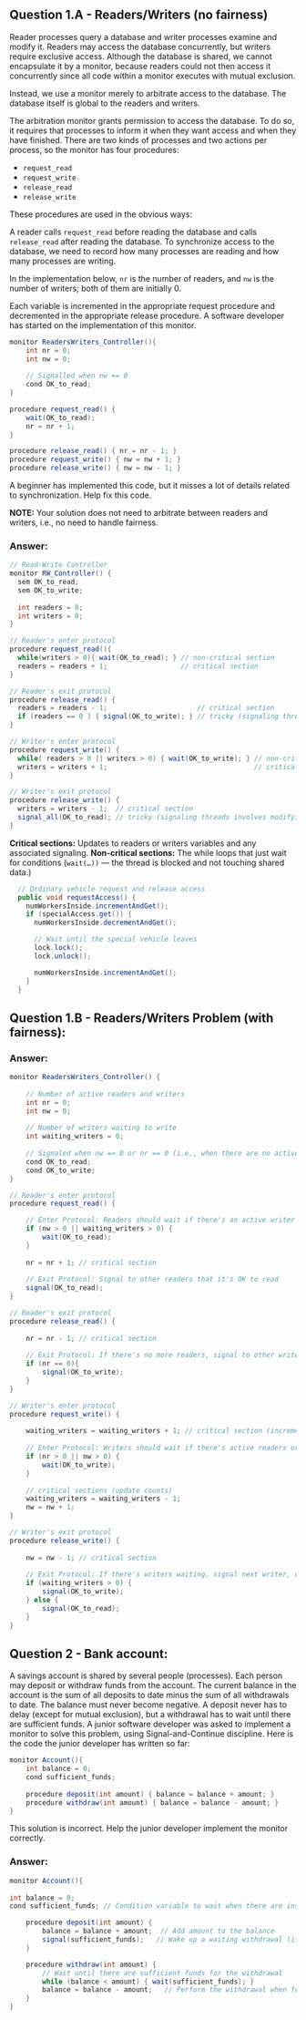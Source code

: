 ## Question 1.A - Readers/Writers (no fairness)
Reader processes query a database and writer processes examine and modify it. Readers may access the database
concurrently, but writers require exclusive access. Although the database is shared, we cannot encapsulate it by a
monitor, because readers could not then access it concurrently since all code within a monitor executes with mutual
exclusion.

Instead, we use a monitor merely to arbitrate access to the database. The database itself is global to the readers and
writers.

The arbitration monitor grants permission to access the database. To do so, it requires that processes to inform it when
they want access and when they have finished. There are two kinds of processes and two actions per process, so the
monitor has four procedures:

- `request_read`
- `request_write`
- `release_read`
- `release_write`

These procedures are used in the obvious ways:

A reader calls `request_read` before reading the database and calls `release_read` after reading the
database. To synchronize access to the database, we need to record how many processes are reading and how many processes
are writing.

In the implementation below, `nr` is the number of readers, and `nw` is the number of writers; both of them are
initially 0.

Each variable is incremented in the appropriate request procedure and decremented in the appropriate
release procedure. A software developer has started on the implementation of this monitor.

```java
monitor ReadersWriters_Controller(){
    int nr = 0;
    int nw = 0; 
    
    // Signalled when nw == 0
    cond OK_to_read; 
}

procedure request_read() {
    wait(OK_to_read);
    nr = nr + 1;
}

procedure release_read() { nr = nr - 1; }
procedure request_write() { nw = nw + 1; }
procedure release_write() { nw = nw - 1; }
```

A beginner has implemented this code, but it misses a lot of details related to synchronization. Help fix this code.

**NOTE:** Your solution does not need to arbitrate between readers and writers, i.e., no need to handle fairness.

### Answer:
```java
// Read-Write Controller
monitor RW_Controller() {
  sem OK_to_read;
  sem OK_to_write;
  
  int readers = 0;
  int writers = 0;
}

// Reader's enter protocol
procedure request_read(){
  while(writers > 0){ wait(OK_to_read); } // non-critical section
  readers = readers + 1;                  // critical section
}

// Reader's exit protocol
procedure release_read() {
  readers = readers - 1;                      // critical section
  if (readers == 0 ) { signal(OK_to_write); } // tricky (signaling threads involves modifying internal monitor state)
}

// Writer's enter protocol
procedure request_write() {
  while( readers > 0 || writers > 0) { wait(OK_to_write); } // non-critical section
  writers = writers + 1;                                    // critical section
}

// Writer's exit protocol
procedure release_write() {
  writers = writers - 1;  // critical section
  signal_all(OK_to_read); // tricky (signaling threads involves modifying internal monitor state)
}
```

**Critical sections:** Updates to readers or writers variables and any associated signaling.
**Non-critical sections:** The while loops that just wait for conditions (`wait(…))` — the thread is blocked and not 
touching shared data.)

```java
  // Ordinary vehicle request and release access
  public void requestAccess() {
    numWorkersInside.incrementAndGet();
    if (specialAccess.get()) {
      numWorkersInside.decrementAndGet();

      // Wait until the special vehicle leaves
      lock.lock();
      lock.unlock();

      numWorkersInside.incrementAndGet();
    }
  }
```







## Question 1.B - Readers/Writers Problem (with fairness):
### Answer:
```java
monitor ReadersWriters_Controller() {
    
    // Number of active readers and writers
    int nr = 0;
    int nw = 0;
    
    // Number of writers waiting to write
    int waiting_writers = 0;
    
    // Signaled when nw == 0 or nr == 0 (i.e., when there are no active writers or readers)
    cond OK_to_read; 
    cond OK_to_write;
}

// Reader's enter protocol
procedure request_read() {

    // Enter Protocol: Readers should wait if there's an active writer or if there are writers waiting
    if (nw > 0 || waiting_writers > 0) {
        wait(OK_to_read);
    }
    
    nr = nr + 1; // critical section
    
    // Exit Protocol: Signal to other readers that it's OK to read
    signal(OK_to_read); 
}

// Reader's exit protocol
procedure release_read() {
    
    nr = nr - 1; // critical section
    
    // Exit Protocol: If there's no more readers, signal to other writers that it's OK to write
    if (nr == 0){
        signal(OK_to_write);
    }
}

// Writer's enter protocol
procedure request_write() { 
    
    waiting_writers = waiting_writers + 1; // critical section (increment count of waiting writers)
    
    // Enter Protocol: Writers should wait if there's active readers or another writer's active
    if (nr > 0 || nw > 0) {
        wait(OK_to_write);
    }
    
    // critical sections (update counts)
    waiting_writers = waiting_writers - 1;
    nw = nw + 1;
}

// Writer's exit protocol
procedure release_write() { 
    
    nw = nw - 1; // critical section
    
    // Exit Protocol: If there's writers waiting, signal next writer, otherwise signal readers that it's OK to read
    if (waiting_writers > 0) { 
        signal(OK_to_write); 
    } else {
        signal(OK_to_read);
    }
}
```


## Question 2 - Bank account:
A savings account is shared by several people (processes). Each person may deposit or withdraw funds from the account.
The current balance in the account is the sum of all deposits to date minus the sum of all withdrawals to date. The
balance must never become negative. A deposit never has to delay (except for mutual exclusion), but a withdrawal has to
wait until there are sufficient funds. A junior software developer was asked to implement a monitor to solve this
problem, using Signal-and-Continue discipline. Here is the code the junior developer has written so far:
```java
monitor Account(){
    int balance = 0;
    cond sufficient_funds;
    
    procedure deposit(int amount) { balance = balance + amount; }
    procedure withdraw(int amount) { balance = balance - amount; }
}
```
This solution is incorrect. Help the junior developer implement the monitor correctly.

### Answer:
```java
monitor Account(){
    
int balance = 0;
cond sufficient_funds; // Condition variable to wait when there are insufficient funds

    procedure deposit(int amount) {
        balance = balance + amount;  // Add amount to the balance
        signal(sufficient_funds);   // Wake up a waiting withdrawal (if any) since funds are available
    }

    procedure withdraw(int amount) {
        // Wait until there are sufficient funds for the withdrawal
        while (balance < amount) { wait(sufficient_funds); }
        balance = balance - amount;   // Perform the withdrawal when funds are sufficient
    }
}
```



